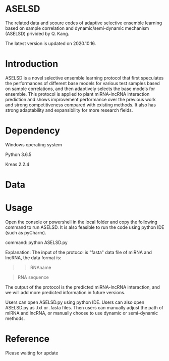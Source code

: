 # ASELSD
The related data and scoure codes of adaptive selective ensemble learning based on sample correlation and dynamic/semi-dynamic mechanism (ASELSD) privided by Q. Kang.

The latest version is updated on 2020.10.16.

# Introduction
ASELSD is a novel selective ensemble learning protocol that first speculates the performances of different base models for various test samples based on sample correlations, and then adaptively selects the base models for ensemble. This protocol is applied to plant miRNA-lncRNA interaction prediction and shows improvement performance over the previous work and strong competitiveness compared with existing methods. It also has strong adaptability and expansibility for more research fields.

# Dependency
Windows operating system

Python 3.6.5

Kreas 2.2.4

# Data


# Usage
Open the console or powershell in the local folder and copy the following command to run ASELSD. It is also feasible to run the code using python IDE (such as pyCharm).

command: python ASELSD.py

Explanation: The input of the protocol is "fasta" data file of miRNA and lncRNA, the data format is:

>>RNAname

>RNA sequence

The output of the protocol is the predicted miRNA-lncRNA interaction, and we will add more predicted information in future versions.

Users can open ASELSD.py using python IDE. Users can also open ASELSD.py as .txt or .fasta files. Then users can manually adjust the path of miRNA and lncRNA, or manually choose to use dynamic or semi-dynamic methods.

# Reference
Please waiting for update
